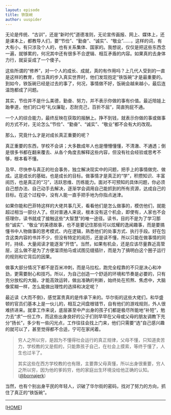 ```yaml
---
layout: episode
title: 铁饭碗
author: uuspider
---
```

无论是传统、“古训”，还是“新时代”道德准则，无论宣传画报、网上、媒体上，还是课本上，都教导人们，要“节俭”、“勤奋”、“诚实”、“敬业”……，这样的词，有大有小，有只涉及个人的，也有关系集体、国家的。我想说，仅仅是把这些东西念一遍，就够累的，何况其中还有很多不合逻辑、相互矛盾的内容。如果真的去身体力行，就妥妥成了一个傻子。

这些所谓的“修养”，对一个人的成长、成就，真的有作用吗？上几代人受到的一直是这样的教育，但当真的步入真实世界时，他们发现抱定“铁饭碗”才是最重要的。到如今，铁饭碗已经是过去的事了，何况，事情做不好，饭碗会越来越小，最后连温饱都成了问题。

其实，节俭并不是什么美德，勤奋、努力，并不表示你做的事有价值。最近陪娃上跆拳道，他们的口号“礼仪廉耻，忍耐克己，百折不屈”，简直狗屁不通。

一个人的综合能力，最终反映在获取的报酬上。挣不到钱，就表示你做的事或做事的方式不对，无论怎么“节俭”、“勤奋”、“诚实”、“敬业”都不会有大的改观。

那么，究竟什么才是对成长真正重要的呢？

真正重要的东西，学校不会讲；大多数成年人也是懵懵懂懂，不清澈、不通透；倒是很多书都在翻来覆去、从各个角度去解释这些内容，但没有社会经验或思考不够，根本看不懂。

及早、尽快参与真正的社会事务，独立解决现实中的问题，把手上的事情做完、做成。这是成长的基础，也是成长的目标。做事情才是真正的“学”，积攒知识、丰富阅历，也是真正的“习”，活跃思维、历练能力。面对不可预知的具体问题，你必须自己想办法、自己动手去解决，逐渐学会调用自己能抓到的所有资源，达成自己的目标。在这个过程中，没有人能一直手把手地为你指点迷津。

如果你能和巴菲特这样的大佬共事几天，看看他们是怎么做事的，模仿他们，就能超过相当一部分人了。但对普通人来说，根本没有这个机会，即使有，人家也不会搭理你，读书就成了接触这些“大智慧”的唯一途径。读书，目的不是为了学习那些“诚实”、“敬业”的美德故事，也不是要记住那些可以炫耀的逸闻趣事，而是要搞懂书中人物做事的思考模式、内在逻辑，熟悉他们的处事方式、执行手段。好在包含这类内容的书并不少，但没有特定的阅历，还是读不懂，所以只能在做事情的同时，持续、大量阅读才能逐渐“开悟”。当然，如果有机会，还是应该尽量靠近高管层，这么做不是为了方便溜须拍马或试图见缝插针，而是为了搞明白这个圈子运行的规则和它背后的因果。

做事大部分情况下都不是百米冲刺，而是马拉松，跑完全程靠的不只是决心和冲劲，更需要耐心和技巧。所以，为自己创造一个舒适的环境和节奏是必要的，只有充分放松的大脑，才能高效运转，做出准确的判断，始终处在煎熬、焦虑中，大脑像浆糊一样，怎么能做出理性的选择和决定呢？

最近读《大而不倒》，感觉富贵真的是传承下来的。华尔街的这些大佬们，和华盛顿的官员们基本上是一伙儿的，相互之间盘根错节，自有他们的游戏规则，外人很难挤进来。就拿工作来说，底层甚至中产出身的孩子们都是极尽所能地“补短”，勉力去“求”一份工作，而这些出身良好的公子们则早早在父母或父母的朋友调教下充分“扬长”，多少有一些闪光点，工作往往会找上门来，他们只需要“选”自己感兴趣的就可以了，甚至觉得都不合适，宁可在家闲着。

>穷人之所以穷，是因为不懂得社会运行的真正规律，父母不懂，只知道卖苦力，学校教的又是假的，只能靠孩子自己，在社会上摸索，等终于懂了，人生也过半了。
>
>其实这些在西方学校教的也有限，主要靠父母­真懂，所以出身很重要，穷人之所以穷，因为­他的爹妈穷，他的家庭出生环境没给他正确的­认知。 ([@bornajerk][ref01])

当然，也有个别出身平民的年轻人，识破了华尔街的密码，找对了努力的方向，抓住了真正的“铁饭碗”。

***

[[HOME][episode]]

[episode]:http://about.uuspider.com/2019/06/02/episodeindex.html
[ref01]:https://twitter.com/bornajerk/status/1659820271526608896
